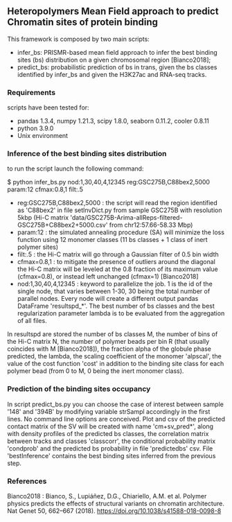 ## Heteropolymers Mean Field approach to predict Chromatin sites of protein binding
This framework is composed by two main scripts:
- infer_bs: PRISMR-based mean field approach to infer the best binding sites (bs) distribution on a given chromosomal region [Bianco2018];
- predict_bs: probabilistic prediction of bs in trans, given the bs classes identified by infer_bs and given the H3K27ac and RNA-seq tracks.

### Requirements
scripts have been tested for:
- pandas 1.3.4, numpy 1.21.3, scipy 1.8.0, seaborn 0.11.2, cooler 0.8.11
- python 3.9.0
- Unix environment

### Inference of the best binding sites distribution
to run the script launch the following command:

$ python infer_bs.py nod:1,30,40,4,12345 reg:GSC275B,C88bex2,5000 param:12 cfmax:0.8,1 filt:.5

- reg:GSC275B,C88bex2,5000 : the script will read the region identified as 'C88bex2' in file setInvDict.py from sample GSC275B with resolution 5kbp (Hi-C matrix 'data/GSC275B-Arima-allReps-filtered-GSC275B+C88bex2+5000.csv' from chr12:57.66-58.33 Mbp)
- param:12 : the simulated annealing procedure (SA) will minimize the loss function using 12 monomer classes (11 bs classes + 1 class of inert polymer sites)
- filt:.5 : the Hi-C matrix will go through a Gaussian filter of 0.5 bin width
- cfmax=0.8,1 : to mitigate the presence of outliers around the diagonal the Hi-C matrix will be leveled at the 0.8 fraction of its maximum value (cfmax=0.8), or instead left unchanged (cfmax=1) [Bianco2018]
- nod:1,30,40,4,12345 : keyword to parallelize the job. 1 is the id of the single node, that varies between 1-30, 30 being the total number of parallel nodes. Every node will create a different output pandas DataFrame 'resultspd_*'. The best number of bs classes and the best regularization parameter lambda is to be evaluated from the aggregation of all files. 

In resultspd are stored the number of bs classes M, the number of bins of the Hi-C matrix N, the number of polymer beads per bin R (that usually coincides with M [Bianco2018]), the fraction alpha of the globule phase predicted, the lambda, the scaling coefficient of the monomer 'alpscal', the value of the cost function 'cost' in addition to the binding site class for each polymer bead (from 0 to M, 0 being the inert monomer class).

### Prediction of the binding sites occupancy  
In script predict_bs.py you can choose the case of interest between sample '148' and '394B' by modifying variable strSampl accordingly in the first lines. No command line options are conceived.
Plot and csv of the predicted contact matrix of the SV will be created with name 'cm+sv_pred*', along with density profiles of the predicted bs classes, the correlation matrix between tracks and classes 'classcorr', the conditional probability matrix 'condprob' and the predicted bs probability in file 'predictedbs' csv. File 'bestInference' contains the best binding sites inferred from the previous step.


### References
Bianco2018 : Bianco, S., Lupiáñez, D.G., Chiariello, A.M. et al. Polymer physics predicts the effects of structural variants on chromatin architecture. Nat Genet 50, 662–667 (2018). https://doi.org/10.1038/s41588-018-0098-8

